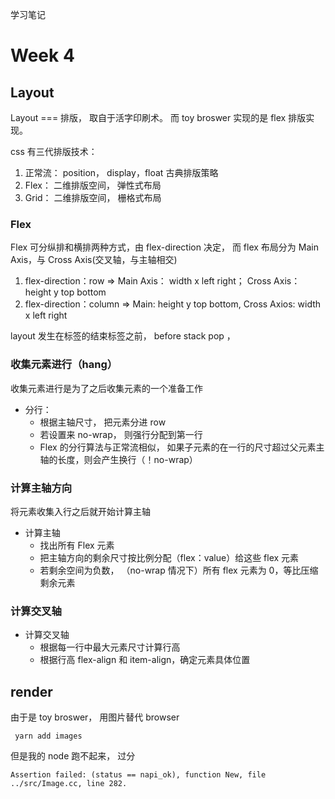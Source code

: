 学习笔记

# Week 4

## Layout

Layout === 排版， 取自于活字印刷术。
而 toy broswer 实现的是 flex 排版实现。

css 有三代排版技术：

1. 正常流： position， display，float 古典排版策略
2. Flex： 二维排版空间， 弹性式布局
3. Grid： 二维排版空间， 栅格式布局

### Flex

Flex 可分纵排和横排两种方式，由 flex-direction 决定， 而 flex 布局分为 Main Axis，与 Cross Axis(交叉轴，与主轴相交)

1. flex-direction：row => Main Axis： width x left right； Cross Axis： height y top bottom
2. flex-direction：column => Main: height y top bottom, Cross Axios: width x left right

layout 发生在标签的结束标签之前， before stack pop ，

### 收集元素进行（hang）

收集元素进行是为了之后收集元素的一个准备工作

- 分行：
  - 根据主轴尺寸， 把元素分进 row
  - 若设置来 no-wrap， 则强行分配到第一行
  - Flex 的分行算法与正常流相似， 如果子元素的在一行的尺寸超过父元素主轴的长度，则会产生换行（！no-wrap）

### 计算主轴方向

将元素收集入行之后就开始计算主轴

- 计算主轴
  - 找出所有 Flex 元素
  - 把主轴方向的剩余尺寸按比例分配（flex：value）给这些 flex 元素
  - 若剩余空间为负数， （no-wrap 情况下）所有 flex 元素为 0，等比压缩剩余元素

### 计算交叉轴

- 计算交叉轴
  - 根据每一行中最大元素尺寸计算行高
  - 根据行高 flex-align 和 item-align，确定元素具体位置

## render

由于是 toy broswer， 用图片替代 browser

```
 yarn add images
```

但是我的 node 跑不起来， 过分

```
Assertion failed: (status == napi_ok), function New, file ../src/Image.cc, line 282.
```
